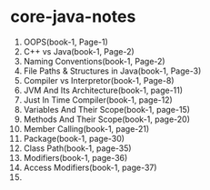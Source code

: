 # core-java-notes

1. OOPS(book-1, Page-1)
2. C++ vs Java(book-1, Page-2)
3. Naming Conventions(book-1, Page-2)
4. File Paths & Structures in Java(book-1, Page-3)
5. Compiler vs Interpretor(book-1, Page-8)
6. JVM And Its Architecture(book-1, page-11)
7. Just In Time Compiler(book-1, page-12)
8. Variables And Their Scope(book-1, page-15)
9. Methods And Their Scope(book-1, page-20)
10. Member Calling(book-1, page-21)
11. Package(book-1, page-30)
12. Class Path(book-1, page-35)
13. Modifiers(book-1, page-36)
14. Access Modifiers(book-1, page-37)
15. 
